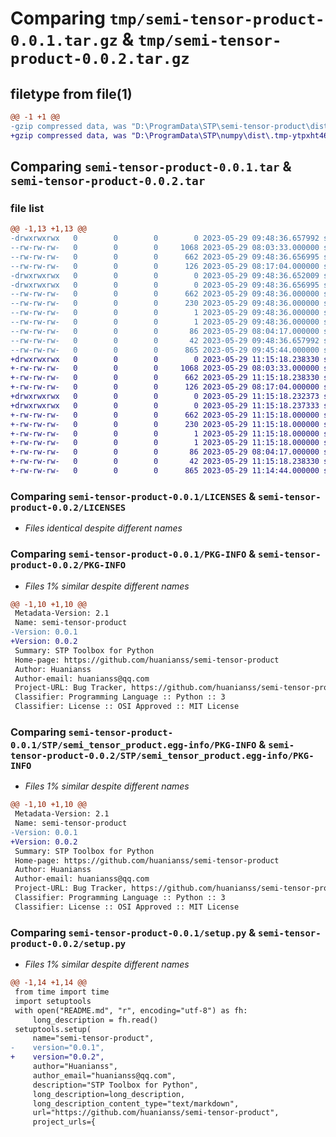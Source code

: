 # Comparing `tmp/semi-tensor-product-0.0.1.tar.gz` & `tmp/semi-tensor-product-0.0.2.tar.gz`

## filetype from file(1)

```diff
@@ -1 +1 @@
-gzip compressed data, was "D:\ProgramData\STP\semi-tensor-product\dist\.tmp-nl896_up\semi-tensor-product-0.0.1.tar", last modified: Mon May 29 09:48:36 2023, max compression
+gzip compressed data, was "D:\ProgramData\STP\numpy\dist\.tmp-ytpxht46\semi-tensor-product-0.0.2.tar", last modified: Mon May 29 11:15:18 2023, max compression
```

## Comparing `semi-tensor-product-0.0.1.tar` & `semi-tensor-product-0.0.2.tar`

### file list

```diff
@@ -1,13 +1,13 @@
-drwxrwxrwx   0        0        0        0 2023-05-29 09:48:36.657992 semi-tensor-product-0.0.1/
--rw-rw-rw-   0        0        0     1068 2023-05-29 08:03:33.000000 semi-tensor-product-0.0.1/LICENSES
--rw-rw-rw-   0        0        0      662 2023-05-29 09:48:36.656995 semi-tensor-product-0.0.1/PKG-INFO
--rw-rw-rw-   0        0        0      126 2023-05-29 08:17:04.000000 semi-tensor-product-0.0.1/README.md
-drwxrwxrwx   0        0        0        0 2023-05-29 09:48:36.652009 semi-tensor-product-0.0.1/STP/
-drwxrwxrwx   0        0        0        0 2023-05-29 09:48:36.656995 semi-tensor-product-0.0.1/STP/semi_tensor_product.egg-info/
--rw-rw-rw-   0        0        0      662 2023-05-29 09:48:36.000000 semi-tensor-product-0.0.1/STP/semi_tensor_product.egg-info/PKG-INFO
--rw-rw-rw-   0        0        0      230 2023-05-29 09:48:36.000000 semi-tensor-product-0.0.1/STP/semi_tensor_product.egg-info/SOURCES.txt
--rw-rw-rw-   0        0        0        1 2023-05-29 09:48:36.000000 semi-tensor-product-0.0.1/STP/semi_tensor_product.egg-info/dependency_links.txt
--rw-rw-rw-   0        0        0        1 2023-05-29 09:48:36.000000 semi-tensor-product-0.0.1/STP/semi_tensor_product.egg-info/top_level.txt
--rw-rw-rw-   0        0        0       86 2023-05-29 08:04:17.000000 semi-tensor-product-0.0.1/pyproject.toml
--rw-rw-rw-   0        0        0       42 2023-05-29 09:48:36.657992 semi-tensor-product-0.0.1/setup.cfg
--rw-rw-rw-   0        0        0      865 2023-05-29 09:45:44.000000 semi-tensor-product-0.0.1/setup.py
+drwxrwxrwx   0        0        0        0 2023-05-29 11:15:18.238330 semi-tensor-product-0.0.2/
+-rw-rw-rw-   0        0        0     1068 2023-05-29 08:03:33.000000 semi-tensor-product-0.0.2/LICENSES
+-rw-rw-rw-   0        0        0      662 2023-05-29 11:15:18.238330 semi-tensor-product-0.0.2/PKG-INFO
+-rw-rw-rw-   0        0        0      126 2023-05-29 08:17:04.000000 semi-tensor-product-0.0.2/README.md
+drwxrwxrwx   0        0        0        0 2023-05-29 11:15:18.232373 semi-tensor-product-0.0.2/STP/
+drwxrwxrwx   0        0        0        0 2023-05-29 11:15:18.237333 semi-tensor-product-0.0.2/STP/semi_tensor_product.egg-info/
+-rw-rw-rw-   0        0        0      662 2023-05-29 11:15:18.000000 semi-tensor-product-0.0.2/STP/semi_tensor_product.egg-info/PKG-INFO
+-rw-rw-rw-   0        0        0      230 2023-05-29 11:15:18.000000 semi-tensor-product-0.0.2/STP/semi_tensor_product.egg-info/SOURCES.txt
+-rw-rw-rw-   0        0        0        1 2023-05-29 11:15:18.000000 semi-tensor-product-0.0.2/STP/semi_tensor_product.egg-info/dependency_links.txt
+-rw-rw-rw-   0        0        0        1 2023-05-29 11:15:18.000000 semi-tensor-product-0.0.2/STP/semi_tensor_product.egg-info/top_level.txt
+-rw-rw-rw-   0        0        0       86 2023-05-29 08:04:17.000000 semi-tensor-product-0.0.2/pyproject.toml
+-rw-rw-rw-   0        0        0       42 2023-05-29 11:15:18.238330 semi-tensor-product-0.0.2/setup.cfg
+-rw-rw-rw-   0        0        0      865 2023-05-29 11:14:44.000000 semi-tensor-product-0.0.2/setup.py
```

### Comparing `semi-tensor-product-0.0.1/LICENSES` & `semi-tensor-product-0.0.2/LICENSES`

 * *Files identical despite different names*

### Comparing `semi-tensor-product-0.0.1/PKG-INFO` & `semi-tensor-product-0.0.2/PKG-INFO`

 * *Files 1% similar despite different names*

```diff
@@ -1,10 +1,10 @@
 Metadata-Version: 2.1
 Name: semi-tensor-product
-Version: 0.0.1
+Version: 0.0.2
 Summary: STP Toolbox for Python
 Home-page: https://github.com/huanianss/semi-tensor-product
 Author: Huanianss
 Author-email: huanianss@qq.com
 Project-URL: Bug Tracker, https://github.com/huanianss/semi-tensor-product/issues
 Classifier: Programming Language :: Python :: 3
 Classifier: License :: OSI Approved :: MIT License
```

### Comparing `semi-tensor-product-0.0.1/STP/semi_tensor_product.egg-info/PKG-INFO` & `semi-tensor-product-0.0.2/STP/semi_tensor_product.egg-info/PKG-INFO`

 * *Files 1% similar despite different names*

```diff
@@ -1,10 +1,10 @@
 Metadata-Version: 2.1
 Name: semi-tensor-product
-Version: 0.0.1
+Version: 0.0.2
 Summary: STP Toolbox for Python
 Home-page: https://github.com/huanianss/semi-tensor-product
 Author: Huanianss
 Author-email: huanianss@qq.com
 Project-URL: Bug Tracker, https://github.com/huanianss/semi-tensor-product/issues
 Classifier: Programming Language :: Python :: 3
 Classifier: License :: OSI Approved :: MIT License
```

### Comparing `semi-tensor-product-0.0.1/setup.py` & `semi-tensor-product-0.0.2/setup.py`

 * *Files 1% similar despite different names*

```diff
@@ -1,14 +1,14 @@
 from time import time
 import setuptools
 with open("README.md", "r", encoding="utf-8") as fh:
     long_description = fh.read()
 setuptools.setup(
     name="semi-tensor-product",
-    version="0.0.1",
+    version="0.0.2",
     author="Huanianss",
     author_email="huanianss@qq.com",
     description="STP Toolbox for Python",
     long_description=long_description,
     long_description_content_type="text/markdown",
     url="https://github.com/huanianss/semi-tensor-product",
     project_urls={
```

